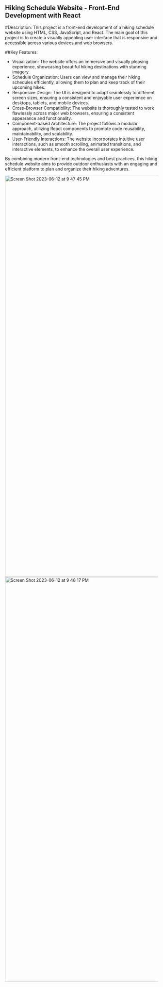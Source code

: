 ## Hiking Schedule Website - Front-End Development with React



#Description:
This project is a front-end development of a hiking schedule website using HTML, CSS, JavaScript, and React. The main goal of this project is to create a visually appealing user interface that is responsive and accessible across various devices and web browsers.



##Key Features:
- Visualization: The website offers an immersive and visually pleasing experience, showcasing beautiful hiking destinations with stunning imagery.
- Schedule Organization: Users can view and manage their hiking schedules efficiently, allowing them to plan and keep track of their upcoming hikes.
- Responsive Design: The UI is designed to adapt seamlessly to different screen sizes, ensuring a consistent and enjoyable user experience on desktops, tablets, and mobile devices.
- Cross-Browser Compatibility: The website is thoroughly tested to work flawlessly across major web browsers, ensuring a consistent appearance and functionality.
- Component-based Architecture: The project follows a modular approach, utilizing React components to promote code reusability, maintainability, and scalability.
- User-Friendly Interactions: The website incorporates intuitive user interactions, such as smooth scrolling, animated transitions, and interactive elements, to enhance the overall user experience.


By combining modern front-end technologies and best practices, this hiking schedule website aims to provide outdoor enthusiasts with an engaging and efficient platform to plan and organize their hiking adventures.



<img width="1323" alt="Screen Shot 2023-06-12 at 9 47 45 PM" src="https://github.com/AkshathaHebba/ct_skill_project/assets/25522884/ea5860cb-8afb-43e7-a621-7bc8ff6a76f8">


<img width="1335" alt="Screen Shot 2023-06-12 at 9 48 17 PM" src="https://github.com/AkshathaHebba/ct_skill_project/assets/25522884/9aead2fc-50b7-492b-bea8-7063da0f4ec0">
